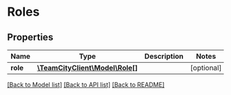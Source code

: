 # Roles

## Properties
Name | Type | Description | Notes
------------ | ------------- | ------------- | -------------
**role** | [**\TeamCityClient\Model\Role[]**](Role.md) |  | [optional] 

[[Back to Model list]](../README.md#documentation-for-models) [[Back to API list]](../README.md#documentation-for-api-endpoints) [[Back to README]](../README.md)



